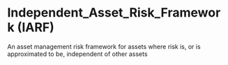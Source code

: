 # Independent_Asset_Risk_Framework (IARF)
An asset management risk framework for assets where risk is, or is approximated to be, independent of other assets
